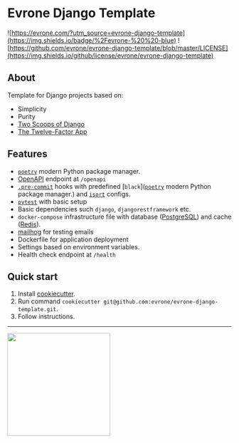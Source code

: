 # Evrone Django Template

![https://evrone.com/?utm_source=evrone-django-template](https://img.shields.io/badge/%2Fevrone-%20%20-blue) ![https://github.com/evrone/evrone-django-template/blob/master/LICENSE](https://img.shields.io/github/license/evrone/evrone-django-template)  


## About
Template for Django projects based on:
- Simplicity
- Purity
- [Two Scoops of Django](https://www.feldroy.com/books/two-scoops-of-django-3-x)
- [The Twelve-Factor App](https://12factor.net) 


## Features
- [`poetry`](https://python-poetry.org) modern Python package manager.
- [OpenAPI](https://spec.openapis.org/oas/latest.html) endpoint at `/openapi`
- [`.pre-commit`](https://pre-commit.com) hooks with predefined [`black`]([`poetry`](https://python-poetry.org) modern Python package manager.) and [`isort`](https://github.com/PyCQA/isort) configs.
- [`pytest`](https://docs.pytest.org/en/6.2.x/) with basic setup
- Basic dependencies such `django`, `djangorestframework` etc.
- `docker-compose` infrastructure file with database ([PostgreSQL](https://www.postgresql.org)) and cache ([Redis](https://redis.io)).
- [mailhog](https://github.com/mailhog/MailHog) for testing emails
- Dockerfile for application deployment
- Settings based on environment variables.
- Health check endpoint at `/health`


## Quick start
1. Install [cookiecutter](https://github.com/cookiecutter/cookiecutter).
2. Run command `cookiecutter git@github.com:evrone/evrone-django-template.git`.
3. Follow instructions.

---

[<img src="https://evrone.com/logo/evrone-sponsored-logo.png" width=231>](https://evrone.com/?utm_source=evrone-django-template)
